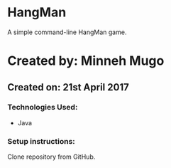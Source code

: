 # HangMan

A simple command-line HangMan game.

# Created by: Minneh Mugo

## Created on: 21st April 2017

### Technologies Used:

  * Java

### Setup instructions:

Clone repository from GitHub.

